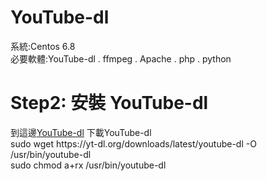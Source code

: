 # YouTube-dl
系統:Centos 6.8<br/>
必要軟體:YouTube-dl . ffmpeg . Apache . php . python<br/>

<h1>Step2: 安裝 YouTube-dl</h1>
到這邊<a href="https://rg3.github.io/youtube-dl/download.html">YouTube-dl</a> 下載YouTube-dl<br/>
    sudo wget https://yt-dl.org/downloads/latest/youtube-dl -O /usr/bin/youtube-dl  <br/>
    sudo chmod a+rx /usr/bin/youtube-dl <br/>
